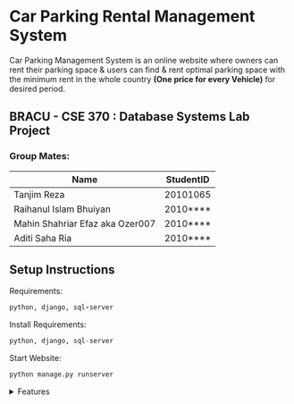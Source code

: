 # Car Parking Rental Management System

Car Parking Management System is an online website where owners can rent their parking space & users can find & rent optimal parking space with the minimum rent in the whole country **(One price for every Vehicle)** for desired period. 
## BRACU - CSE 370 : Database Systems Lab Project 

### Group Mates:
|Name|StudentID  | 
|--|--|
|  Tanjim Reza|20101065  |
|  Raihanul Islam Bhuiyan |2010****  |
|  Mahin Shahriar Efaz aka Ozer007|2010****  |
|  Aditi Saha Ria |2010****  |

## Setup Instructions 
Requirements: 

```ruby
python, django, sql-server
```
Install Requirements:

```python
python, django, sql-server
```
Start Website: 

```python 
python manage.py runserver
```
 
<details><summary>Features</summary>
<p>


 - [ ] Feature 1
	 - [ ] Sub Feature 1 
	 - [ ] Sub Feature 2
	 - [ ] Sub Feature 3 
	 - [ ] Sub Feature 4

 - [ ] Feature 2
	 - [ ] Sub Feature 1 
	 - [ ] Sub Feature 2
	 - [ ] Sub Feature 3 
	 - [ ] Sub Feature 4
 - [ ] Feature 3
	 - [ ] Sub Feature 1 
	 - [ ] Sub Feature 2
	 - [ ] Sub Feature 3 
	 - [ ] Sub Feature 4
 - [ ] Feature 4
	 - [ ] Sub Feature 1 
	 - [ ] Sub Feature 2
	 - [ ] Sub Feature 3 
	 - [ ] Sub Feature 4
	</p> 
	</details>
